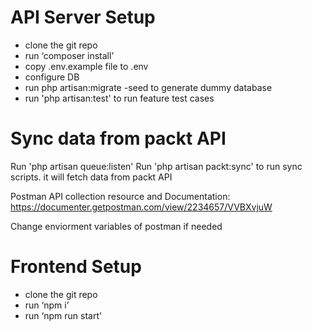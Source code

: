 # API Server Setup
- clone the git repo
- run ‘composer install’
- copy .env.example file to .env
- configure DB
- run php artisan:migrate -seed to generate dummy database
- run 'php artisan:test' to run feature test cases

# Sync data from packt API
Run 'php artisan queue:listen'
Run 'php artisan packt:sync' to run sync scripts. it will fetch data from packt API

Postman API collection resource and Documentation: https://documenter.getpostman.com/view/2234657/VVBXvjuW

Change enviorment variables of postman if needed

# Frontend Setup
- clone the git repo
- run ‘npm i’
- run ‘npm run start’